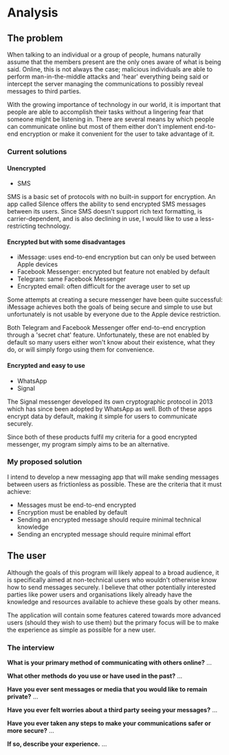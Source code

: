 # Analysis

## The problem

When talking to an individual or a group of people, humans naturally assume that the members present are the only ones aware of what is being said. Online, this is not always the case; malicious individuals are able to perform man-in-the-middle attacks and 'hear' everything being said or intercept the server managing the communications to possibly reveal messages to third parties.

With the growing importance of technology in our world, it is important that people are able to accomplish their tasks without a lingering fear that someone might be listening in. There are several means by which people can communicate online but most of them either don't implement end-to-end encryption or make it convenient for the user to take advantage of it.

### Current solutions

#### Unencrypted

- SMS

SMS is a basic set of protocols with no built-in support for encryption. An app called Silence offers the ability to send encrypted SMS messages between its users. Since SMS doesn't support rich text formatting, is carrier-dependent, and is also declining in use, I would like to use a less-restricting technology.

#### Encrypted but with some disadvantages

- iMessage: uses end-to-end encryption but can only be used between Apple devices
- Facebook Messenger: encrypted but feature not enabled by default
- Telegram: same Facebook Messenger
- Encrypted email: often difficult for the average user to set up

Some attempts at creating a secure messenger have been quite successful: iMessage achieves both the goals of being secure and simple to use but unfortunately is not usable by everyone due to the Apple device restriction.

Both Telegram and Facebook Messenger offer end-to-end encryption through a 'secret chat' feature. Unfortunately, these are not enabled by default so many users either won't know about their existence, what they do, or will simply forgo using them for convenience.

#### Encrypted and easy to use

- WhatsApp
- Signal

The Signal messenger developed its own cryptographic protocol in 2013 which has since been adopted by WhatsApp as well. Both of these apps encrypt data by default, making it simple for users to communicate securely.

Since both of these products fulfil my criteria for a good encrypted messenger, my program simply aims to be an alternative.

### My proposed solution

I intend to develop a new messaging app that will make sending messages between users as frictionless as possible. These are the criteria that it must achieve:

- Messages must be end-to-end encrypted
- Encryption must be enabled by default
- Sending an encrypted message should require minimal technical knowledge
- Sending an encrypted message should require minimal effort

## The user

Although the goals of this program will likely appeal to a broad audience, it is specifically aimed at non-technical users who wouldn't otherwise know how to send messages securely. I believe that other potentially interested parties like power users and organisations likely already have the knowledge and resources available to achieve these goals by other means.

The application will contain some features catered towards more advanced users (should they wish to use them) but the primary focus will be to make the experience as simple as possible for a new user.

### The interview

**What is your primary method of communicating with others online?**
...

**What other methods do you use or have used in the past?**
...

**Have you ever sent messages or media that you would like to remain private?**
...

**Have you ever felt worries about a third party seeing your messages?**
...

**Have you ever taken any steps to make your communications safer or more secure?**
...

**If so, describe your experience.**
...
